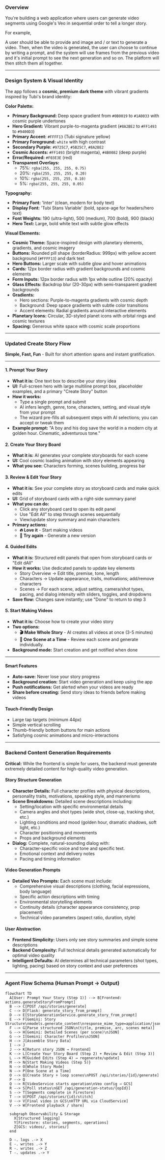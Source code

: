 ### **Overview**

You're building a web application where users can generate video segments using Google's Veo in sequential order to tell a longer story. 

For example, 

A user should be able to provide and image and / or text to generate a video. Then, when the video is generated, the user can choose to continue by writing a prompt, and the system will use frames from the previous video and it's initial prompt to see the next generation and so on. The platform will then stitch them all together. 

---

### **Design System & Visual Identity**

The app follows a **cosmic, premium dark theme** with vibrant gradients inspired by Tubi's brand identity:

**Color Palette:**
- **Primary Background:** Deep space gradient from `#0B0019` to `#1A0033` with cosmic purple undertones
- **Hero Gradient:** Vibrant purple-to-magenta gradient (`#8A2BE2` to `#FF1493` to `#9400D3`)
- **Primary Accent:** `#FFFF13` (Tubi signature yellow)
- **Primary Foreground:** `white` with high contrast
- **Secondary Purple:** `#9725C7`, `#5B25C7`, `#8A2BE2`
- **Cosmic Accents:** `#FF1493` (bright magenta), `#4B0082` (deep purple)
- **Error/Required:** `#F03E3E` (red)
- **Transparent Overlays:** 
  - 75%: `rgba(255, 255, 255, 0.75)`
  - 20%: `rgba(255, 255, 255, 0.20)`
  - 10%: `rgba(255, 255, 255, 0.10)`
  - 5%: `rgba(255, 255, 255, 0.05)`

**Typography:**
- **Primary Font:** 'Inter' (clean, modern for body text)
- **Display Font:** 'Tubi Stans Variable' (bold, space-age for headers/hero text)
- **Font Weights:** 190 (ultra-light), 500 (medium), 700 (bold), 900 (black)
- **Hero Text:** Large, bold white text with subtle glow effects

**Visual Elements:**
- **Cosmic Theme:** Space-inspired design with planetary elements, gradients, and cosmic imagery
- **Buttons:** Rounded pill shape (borderRadius: 999px) with yellow accent background (`#FFFF13`) and dark text
- **Hero Buttons:** Larger scale with subtle glow and hover animations
- **Cards:** 12px border radius with gradient backgrounds and cosmic elements
- **Form Inputs:** 12px border radius with 1px white outline (20% opacity)
- **Glass Effects:** Backdrop blur (20-30px) with semi-transparent gradient backgrounds
- **Gradients:** 
  - Hero sections: Purple-to-magenta gradients with cosmic depth
  - Background: Deep space gradients with subtle color transitions
  - Accent elements: Radial gradients around interactive elements
- **Planetary Icons:** Circular, 3D-styled planet icons with orbital rings and cosmic textures
- **Spacing:** Generous white space with cosmic scale proportions

---

### **Updated Create Story Flow**

**Simple, Fast, Fun** - Built for short attention spans and instant gratification.

---

#### **1. Prompt Your Story**
*   **What it is:** One text box to describe your story idea
*   **UI:** Full-screen hero with large multiline prompt box, placeholder examples, and a primary "Create Story" button
*   **How it works:**
    *   Type a single prompt and submit
    *   AI infers length, genre, tone, characters, setting, and visual style from your prompt
    *   The wizard pre-fills all subsequent steps with AI selections; you can accept or tweak them
*   **Example prompt:** "A boy and his dog save the world in a modern city at golden hour. Cinematic, adventurous tone."

#### **2. Create Your Story Board** 
*   **What it is:** AI generates your complete storyboards for each scene
*   **UI:** Cool cosmic loading animation with story elements appearing
*   **What you see:** Characters forming, scenes building, progress bar

#### **3. Review & Edit Your Story**
*   **What it is:** See your complete story as storyboard cards and make quick edits
*   **UI:** Grid of storyboard cards with a right-side summary panel
*   **What you can do:**
    *   Click any storyboard card to open its edit panel
    *   Use "Edit All" to step through scenes sequentially
    *   View/update story summary and main characters
*   **Primary actions:**
    *   **🔥 Love it** - Start making videos
    *   **🔄 Try again** - Generate a new version

#### **4. Guided Edits**

*   **What it is:** Structured edit panels that open from storyboard cards or "Edit dAll"
*   **How it works:** Use dedicated panels to update key elements
    *   Story Overview → Edit title, premise, tone, length
    *   Characters → Update appearance, traits, motivations; add/remove characters
    *   Scenes → For each scene, adjust setting, camera/shot types, pacing, and dialog intensity with sliders, toggles, and dropdowns
*   **Save flow:** Changes save instantly; use "Done" to return to step 3

#### **5. Start Making Videos**
*   **What it is:** Choose how to create your video story
*   **Two options:**
    *   **🎬 Make Whole Story** - AI creates all videos at once (3-5 minutes)
    *   **🎨 One Scene at a Time** - Review each scene and generate individually.
*   **Background mode:** Start creation and get notified when done

---

#### **Smart Features**
*   **Auto-save:** Never lose your story progress
*   **Background creation:** Start video generation and keep using the app
*   **Push notifications:** Get alerted when your videos are ready
*   **Share before creating:** Send story ideas to friends before making videos

#### **Touch-Friendly Design**
*   Large tap targets (minimum 44px)
*   Simple vertical scrolling
*   Thumb-friendly bottom buttons for main actions
*   Satisfying cosmic animations and micro-interactions

---

### **Backend Content Generation Requirements**

**Critical:** While the frontend is simple for users, the backend must generate extremely detailed content for high-quality video generation.

#### **Story Structure Generation**
*   **Character Details:** Full character profiles with physical descriptions, personality traits, motivations, speaking style, and mannerisms
*   **Scene Breakdowns:** Detailed scene descriptions including:
    *   Setting/location with specific environmental details
    *   Camera angles and shot types (wide shot, close-up, tracking shot, etc.)
    *   Lighting conditions and mood (golden hour, dramatic shadows, soft light, etc.)
    *   Character positioning and movements
    *   Props and background elements
*   **Dialog:** Complete, natural-sounding dialog with:
    *   Character-specific voice and tone and specific text.
    *   Emotional context and delivery notes
    *   Pacing and timing information

#### **Video Generation Prompts**
*   **Detailed Veo Prompts:** Each scene must include:
    *   Comprehensive visual descriptions (clothing, facial expressions, body language)
    *   Specific action descriptions with timing
    *   Environmental storytelling elements
    *   Continuity details (character appearance consistency, prop placement)
    *   Technical video parameters (aspect ratio, duration, style)

#### **User Abstraction**
*   **Frontend Simplicity:** Users only see story summaries and simple scene descriptions
*   **Backend Complexity:** Full technical details generated automatically for optimal video quality
*   **Intelligent Defaults:** AI determines all technical parameters (shot types, lighting, pacing) based on story context and user preferences

---

### **Agent Flow Schema (Human Prompt → Output)**

```mermaid
flowchart TD
  A[User: Prompt Your Story (Step 1)] --> B[Frontend: actions.generateStoryFromPrompt]
  B --> C[POST /api/stories/generate]
  C --> D[Flask: generate_story_from_prompt]
  D --> E[StoryGenerationService.generate_story_from_prompt]
  E --> F[Gemini: Story Structure\nmodels.generate_content\nresponse_mime_type=application/json\nThinkingConfig(budget)]
  F --> G[Parse structured JSON\n(title, premise, arc, scenes meta)]
  G --> H[Gemini: Detailed Scenes (per scene)\nJSON]
  G --> I[Gemini: Character Profiles\nJSON]
  H --> J[Assemble Story Data]
  I --> J
  J --> K[Return story JSON → Frontend]
  K --> L[Create Your Story Board (Step 2) + Review & Edit (Step 3)]
  L --> M[Guided Edits (Step 4) → regenerate/update]
  M --> N{Start Making Videos (Step 5)}
  N --> O[Whole Story Mode]
  N --> P[One Scene at a Time]
  O --> Q[Create Story + loop scenes\nPOST /api/stories/{id}/generate]
  P --> Q
  Q --> R[VideoService starts operation\nVeo config → GCS]
  R --> S[Poll status\nGET /api/generation-status/{opId}]
  S --> T[Segments complete in Firestore]
  T --> U[POST /api/stories/{id}/stitch]
  U --> V[Final video in GCS\nHTTP URL via CloudService]
  V --> W[Frontend playback / share]

  subgraph Observability & Storage
    X[Structured logging]
    Y[Firestore: stories, segments, operations]
    Z[GCS: videos/, stories/]
  end

  D -. logs .-> X
  E -. writes .-> Y
  R -. writes .-> Z
  T -. updates .-> Y
```

